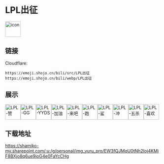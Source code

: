 # LPL出征
<img src="https://emoji.shojo.cn/bili/src/LPL出征/icon.png" width="50" height="50" alt="icon">

## 链接
Cloudflare:
```
https://emoji.shojo.cn/bili/src/LPL出征
https://emoji.shojo.cn/bili/webp/LPL出征
```
## 展示
<img src="https://emoji.shojo.cn/bili/src/LPL出征/LPL-赞.png" width="50" height="50" alt="LPL-赞"><img src="https://emoji.shojo.cn/bili/src/LPL出征/LPL-GG.png" width="50" height="50" alt="LPL-GG"><img src="https://emoji.shojo.cn/bili/src/LPL出征/LPL-YYDS.png" width="50" height="50" alt="LPL-YYDS"><img src="https://emoji.shojo.cn/bili/src/LPL出征/LPL-加油.png" width="50" height="50" alt="LPL-加油"><img src="https://emoji.shojo.cn/bili/src/LPL出征/LPL-来吧.png" width="50" height="50" alt="LPL-来吧"><img src="https://emoji.shojo.cn/bili/src/LPL出征/LPL-跑.png" width="50" height="50" alt="LPL-跑"><img src="https://emoji.shojo.cn/bili/src/LPL出征/LPL-鲨.png" width="50" height="50" alt="LPL-鲨"><img src="https://emoji.shojo.cn/bili/src/LPL出征/LPL-冲.png" width="50" height="50" alt="LPL-冲"><img src="https://emoji.shojo.cn/bili/src/LPL出征/LPL-五杀.png" width="50" height="50" alt="LPL-五杀"><img src="https://emoji.shojo.cn/bili/src/LPL出征/LPL-喜欢.png" width="50" height="50" alt="LPL-喜欢">

## 下载地址

https://shamiko-my.sharepoint.com/:u:/g/personal/img_yuru_pro/EW3fQJMqU0tNh2Ioj4KMjF8BXjo8q6ue9joG4e0FaYcCHg